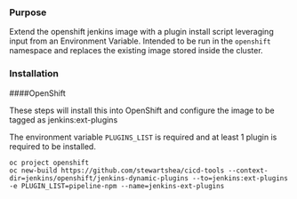 ### Purpose
Extend the openshift jenkins image with a plugin install script leveraging 
input from an Environment Variable. Intended to be run in the `openshift` 
namespace and replaces the existing image stored inside the cluster. 

### Installation
####OpenShift

These steps will install this into OpenShift and configure the image
to be tagged as jenkins:ext-plugins

The environment variable `PLUGINS_LIST` is required and at least 1 
plugin is required to be installed. 

```
oc project openshift
oc new-build https://github.com/stewartshea/cicd-tools --context-dir=jenkins/openshift/jenkins-dynamic-plugins --to=jenkins:ext-plugins -e PLUGIN_LIST=pipeline-npm --name=jenkins-ext-plugins
```
